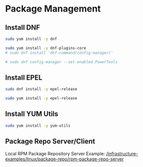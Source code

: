 # Package Management

## Install DNF

```bash
sudo yum install -y dnf

sudo yum install -y dnf-plugins-core
# sudo dnf install 'dnf-command(config-manager)'

# sudo dnf config-manager --set-enabled PowerTools
```

## Install EPEL

```bash
sudo dnf install -y epel-release

sudo yum install -y epel-release
```

## Install YUM Utils

```bash
sudo yum install -y yum-utils
```

## Package Repo Server/Client

Local RPM Package Repository Server Example: [/infrastructure-examples/linux/package-repo/rpm-package-repo-server](/linux/package-repo/rpm-package-repo-server/)

